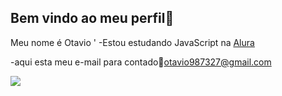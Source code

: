 ## Bem vindo ao meu perfil💙

Meu nome é Otavio
'
-Estou estudando JavaScript na [Alura](https://www.alura.com.br)

-aqui esta meu e-mail para contado📧otavio987327@gmail.com




![](https://media1.tenor.com/m/t273D3EqiIYAAAAC/one-piece-luffy.gif)

